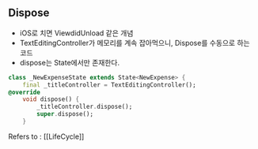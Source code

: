 ## Dispose ##

- iOS로 치면 ViewdidUnload 같은 개념
- TextEditingController가 메모리를 계속 잡아먹으니, Dispose를 수동으로 하는 코드
- dispose는 State에서만 존재한다. 
```dart
class _NewExpenseState extends State<NewExpense> {
	final _titleController = TextEditingController();
@override
	void dispose() {
		_titleController.dispose();
		super.dispose();
	}
```

Refers to : [[LifeCycle]]